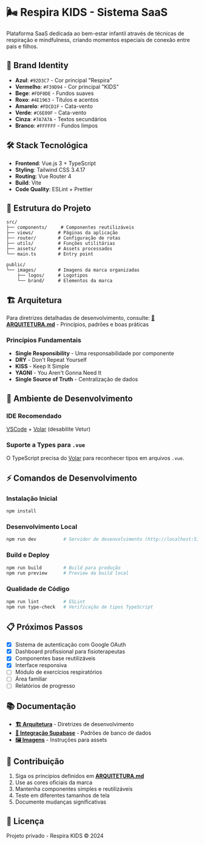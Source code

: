 # 🌬️ Respira KIDS - Sistema SaaS

Plataforma SaaS dedicada ao bem-estar infantil através de técnicas de respiração e mindfulness, criando momentos especiais de conexão entre pais e filhos.

## 🎨 Brand Identity

- **Azul**: `#92D3C7` - Cor principal "Respira"
- **Vermelho**: `#F39D94` - Cor principal "KIDS"  
- **Bege**: `#FDF0DE` - Fundos suaves
- **Roxo**: `#4E1963` - Títulos e acentos
- **Amarelo**: `#FDCD1F` - Cata-vento
- **Verde**: `#C6E09F` - Cata-vento
- **Cinza**: `#7A7A7A` - Textos secundários
- **Branco**: `#FFFFFF` - Fundos limpos

## 🛠️ Stack Tecnológica

- **Frontend**: Vue.js 3 + TypeScript
- **Styling**: Tailwind CSS 3.4.17
- **Routing**: Vue Router 4
- **Build**: Vite
- **Code Quality**: ESLint + Prettier

## 📁 Estrutura do Projeto

```
src/
├── components/     # Componentes reutilizáveis
├── views/         # Páginas da aplicação
├── router/        # Configuração de rotas
├── utils/         # Funções utilitárias
├── assets/        # Assets processados
└── main.ts        # Entry point

public/
└── images/        # Imagens da marca organizadas
    ├── logos/     # Logotipos
    └── brand/     # Elementos da marca
```

## 🏗️ Arquitetura

Para diretrizes detalhadas de desenvolvimento, consulte:
**[📖 ARQUITETURA.md](./ARQUITETURA.md)** - Princípios, padrões e boas práticas

### Princípios Fundamentais
- **Single Responsibility** - Uma responsabilidade por componente
- **DRY** - Don't Repeat Yourself
- **KISS** - Keep It Simple
- **YAGNI** - You Aren't Gonna Need It  
- **Single Source of Truth** - Centralização de dados

## 🚀 Ambiente de Desenvolvimento

### IDE Recomendado
[VSCode](https://code.visualstudio.com/) + [Volar](https://marketplace.visualstudio.com/items?itemName=Vue.volar) (desabilite Vetur)

### Suporte a Types para `.vue`
O TypeScript precisa do [Volar](https://marketplace.visualstudio.com/items?itemName=Vue.volar) para reconhecer tipos em arquivos `.vue`.

## ⚡ Comandos de Desenvolvimento

### Instalação Inicial
```bash
npm install
```

### Desenvolvimento Local
```bash
npm run dev          # Servidor de desenvolvimento (http://localhost:5173)
```

### Build e Deploy
```bash
npm run build        # Build para produção
npm run preview      # Preview da build local
```

### Qualidade de Código
```bash
npm run lint         # ESLint
npm run type-check   # Verificação de tipos TypeScript
```

## 📋 Próximos Passos

- [x] Sistema de autenticação com Google OAuth
- [x] Dashboard profissional para fisioterapeutas
- [x] Componentes base reutilizáveis
- [x] Interface responsiva
- [ ] Módulo de exercícios respiratórios
- [ ] Área familiar
- [ ] Relatórios de progresso

## 📚 Documentação

- **[🏗️ Arquitetura](./ARQUITETURA.md)** - Diretrizes de desenvolvimento
- **[🚀 Integração Supabase](./INTEGRACAO-SUPABASE.md)** - Padrões de banco de dados
- **[🖼️ Imagens](./IMAGENS-INSTRUCOES.md)** - Instruções para assets

## 🤝 Contribuição

1. Siga os princípios definidos em **[ARQUITETURA.md](./ARQUITETURA.md)**
2. Use as cores oficiais da marca
3. Mantenha componentes simples e reutilizáveis
4. Teste em diferentes tamanhos de tela
5. Documente mudanças significativas

## 📄 Licença

Projeto privado - Respira KIDS © 2024